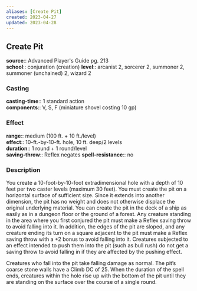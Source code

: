 ```yaml
---
aliases: [Create Pit]
created: 2023-04-27
updated: 2023-04-28
---
```


## Create Pit

**source**:: Advanced Player's Guide pg. 213  
**school**:: conjuration (creation)
**level**:: arcanist 2, sorcerer 2, summoner 2, summoner (unchained) 2, wizard 2

### Casting

**casting-time**:: 1 standard action  
**components**:: V, S, F (miniature shovel costing 10 gp)

### Effect

**range**:: medium (100 ft. + 10 ft./level)  
**effect**:: 10-ft.-by-10-ft. hole, 10 ft. deep/2 levels  
**duration**:: 1 round + 1 round/level  
**saving-throw**:: Reflex negates
**spell-resistance**:: no

### Description

You create a 10-foot-by-10-foot extradimensional hole with a depth of 10 feet per two caster levels (maximum 30 feet). You must create the pit on a horizontal surface of sufficient size. Since it extends into another dimension, the pit has no weight and does not otherwise displace the original underlying material. You can create the pit in the deck of a ship as easily as in a dungeon floor or the ground of a forest. Any creature standing in the area where you first conjured the pit must make a Reflex saving throw to avoid falling into it. In addition, the edges of the pit are sloped, and any creature ending its turn on a square adjacent to the pit must make a Reflex saving throw with a +2 bonus to avoid falling into it. Creatures subjected to an effect intended to push them into the pit (such as bull rush) do not get a saving throw to avoid falling in if they are affected by the pushing effect.  
  
Creatures who fall into the pit take falling damage as normal. The pit’s coarse stone walls have a Climb DC of 25. When the duration of the spell ends, creatures within the hole rise up with the bottom of the pit until they are standing on the surface over the course of a single round.
